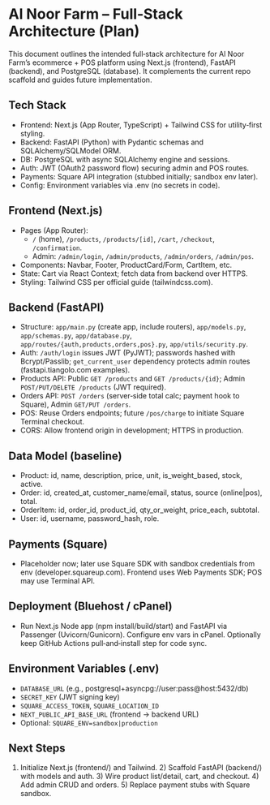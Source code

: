 # Al Noor Farm – Full‑Stack Architecture (Plan)

This document outlines the intended full‑stack architecture for Al Noor Farm’s ecommerce + POS platform using Next.js (frontend), FastAPI (backend), and PostgreSQL (database). It complements the current repo scaffold and guides future implementation.

## Tech Stack
- Frontend: Next.js (App Router, TypeScript) + Tailwind CSS for utility‑first styling.
- Backend: FastAPI (Python) with Pydantic schemas and SQLAlchemy/SQLModel ORM.
- DB: PostgreSQL with async SQLAlchemy engine and sessions.
- Auth: JWT (OAuth2 password flow) securing admin and POS routes.
- Payments: Square API integration (stubbed initially; sandbox env later).
- Config: Environment variables via .env (no secrets in code).

## Frontend (Next.js)
- Pages (App Router):
  - `/` (home), `/products`, `/products/[id]`, `/cart`, `/checkout`, `/confirmation`.
  - Admin: `/admin/login`, `/admin/products`, `/admin/orders`, `/admin/pos`.
- Components: Navbar, Footer, ProductCard/Form, CartItem, etc.
- State: Cart via React Context; fetch data from backend over HTTPS.
- Styling: Tailwind CSS per official guide (tailwindcss.com).

## Backend (FastAPI)
- Structure: `app/main.py` (create app, include routers), `app/models.py`, `app/schemas.py`, `app/database.py`, `app/routes/{auth,products,orders,pos}.py`, `app/utils/security.py`.
- Auth: `/auth/login` issues JWT (PyJWT); passwords hashed with Bcrypt/Passlib; `get_current_user` dependency protects admin routes (fastapi.tiangolo.com examples).
- Products API: Public `GET /products` and `GET /products/{id}`; Admin `POST/PUT/DELETE /products` (JWT required).
- Orders API: `POST /orders` (server‑side total calc; payment hook to Square), Admin `GET/PUT /orders`.
- POS: Reuse Orders endpoints; future `/pos/charge` to initiate Square Terminal checkout.
- CORS: Allow frontend origin in development; HTTPS in production.

## Data Model (baseline)
- Product: id, name, description, price, unit, is_weight_based, stock, active.
- Order: id, created_at, customer_name/email, status, source (online|pos), total.
- OrderItem: id, order_id, product_id, qty_or_weight, price_each, subtotal.
- User: id, username, password_hash, role.

## Payments (Square)
- Placeholder now; later use Square SDK with sandbox credentials from env (developer.squareup.com). Frontend uses Web Payments SDK; POS may use Terminal API.

## Deployment (Bluehost / cPanel)
- Run Next.js Node app (npm install/build/start) and FastAPI via Passenger (Uvicorn/Gunicorn). Configure env vars in cPanel. Optionally keep GitHub Actions pull‑and‑install step for code sync.

## Environment Variables (.env)
- `DATABASE_URL` (e.g., postgresql+asyncpg://user:pass@host:5432/db)
- `SECRET_KEY` (JWT signing key)
- `SQUARE_ACCESS_TOKEN`, `SQUARE_LOCATION_ID`
- `NEXT_PUBLIC_API_BASE_URL` (frontend → backend URL)
- Optional: `SQUARE_ENV=sandbox|production`

## Next Steps
1) Initialize Next.js (frontend/) and Tailwind. 2) Scaffold FastAPI (backend/) with models and auth. 3) Wire product list/detail, cart, and checkout. 4) Add admin CRUD and orders. 5) Replace payment stubs with Square sandbox.

